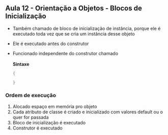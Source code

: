 ## Aula 12 - Orientação a Objetos - Blocos de Inicialização

- Também chamado de bloco de inicialização de instância, porque ele é executado toda vez que se cria um instância desse objeto
- Ele é executado antes do construtor
- Funcionado independente do construtor chamado
<br><br>
**Sintaxe**

    ```java
    {
    
    }
    ```


### Ordem de execução

1. Alocado espaço em memória pro objeto
2. Cada atributo de classe é criado e inicializado com valores default ou o quer for passada
3. Bloco de inicialização é executado
4. Construtor é executado